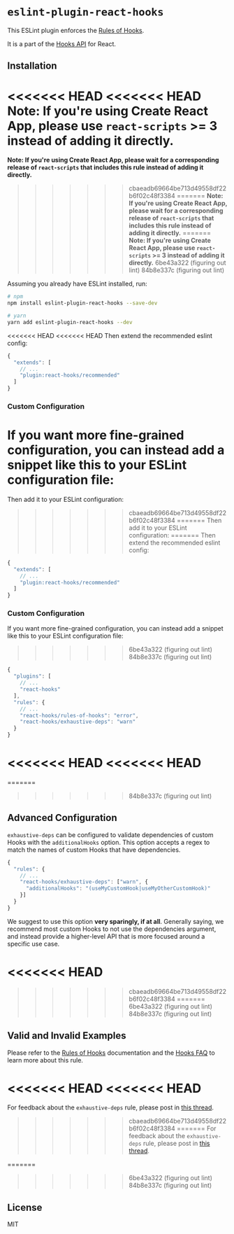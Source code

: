 # `eslint-plugin-react-hooks`

This ESLint plugin enforces the [Rules of Hooks](https://reactjs.org/docs/hooks-rules.html).

It is a part of the [Hooks API](https://reactjs.org/docs/hooks-intro.html) for React.

## Installation

<<<<<<< HEAD
<<<<<<< HEAD
**Note: If you're using Create React App, please use `react-scripts` >= 3 instead of adding it directly.**
=======
**Note: If you're using Create React App, please wait for a corresponding release of `react-scripts` that includes this rule instead of adding it directly.**
>>>>>>> cbaeadb69664be713d49558df22b6f02c48f3384
=======
**Note: If you're using Create React App, please wait for a corresponding release of `react-scripts` that includes this rule instead of adding it directly.**
=======
**Note: If you're using Create React App, please use `react-scripts` >= 3 instead of adding it directly.**
>>>>>>> 6be43a322 (figuring out lint)
>>>>>>> 84b8e337c (figuring out lint)

Assuming you already have ESLint installed, run:

```sh
# npm
npm install eslint-plugin-react-hooks --save-dev

# yarn
yarn add eslint-plugin-react-hooks --dev
```

<<<<<<< HEAD
<<<<<<< HEAD
Then extend the recommended eslint config:

```js
{
  "extends": [
    // ...
    "plugin:react-hooks/recommended"
  ]
}
```

### Custom Configuration

If you want more fine-grained configuration, you can instead add a snippet like this to your ESLint configuration file:
=======
Then add it to your ESLint configuration:
>>>>>>> cbaeadb69664be713d49558df22b6f02c48f3384
=======
Then add it to your ESLint configuration:
=======
Then extend the recommended eslint config:

```js
{
  "extends": [
    // ...
    "plugin:react-hooks/recommended"
  ]
}
```

### Custom Configuration

If you want more fine-grained configuration, you can instead add a snippet like this to your ESLint configuration file:
>>>>>>> 6be43a322 (figuring out lint)
>>>>>>> 84b8e337c (figuring out lint)

```js
{
  "plugins": [
    // ...
    "react-hooks"
  ],
  "rules": {
    // ...
    "react-hooks/rules-of-hooks": "error",
    "react-hooks/exhaustive-deps": "warn"
  }
}
```

<<<<<<< HEAD
<<<<<<< HEAD
=======
=======
>>>>>>> 84b8e337c (figuring out lint)

## Advanced Configuration

`exhaustive-deps` can be configured to validate dependencies of custom Hooks with the `additionalHooks` option.
This option accepts a regex to match the names of custom Hooks that have dependencies.

```js
{
  "rules": {
    // ...
    "react-hooks/exhaustive-deps": ["warn", {
      "additionalHooks": "(useMyCustomHook|useMyOtherCustomHook)"
    }]
  }
}
```

We suggest to use this option **very sparingly, if at all**. Generally saying, we recommend most custom Hooks to not use the dependencies argument, and instead provide a higher-level API that is more focused around a specific use case.

<<<<<<< HEAD
=======
>>>>>>> cbaeadb69664be713d49558df22b6f02c48f3384
=======
>>>>>>> 6be43a322 (figuring out lint)
>>>>>>> 84b8e337c (figuring out lint)
## Valid and Invalid Examples

Please refer to the [Rules of Hooks](https://reactjs.org/docs/hooks-rules.html) documentation and the [Hooks FAQ](https://reactjs.org/docs/hooks-faq.html#what-exactly-do-the-lint-rules-enforce) to learn more about this rule.

<<<<<<< HEAD
<<<<<<< HEAD
=======
For feedback about the `exhaustive-deps` rule, please post in [this thread](https://github.com/facebook/react/issues/14920).

>>>>>>> cbaeadb69664be713d49558df22b6f02c48f3384
=======
For feedback about the `exhaustive-deps` rule, please post in [this thread](https://github.com/facebook/react/issues/14920).

=======
>>>>>>> 6be43a322 (figuring out lint)
>>>>>>> 84b8e337c (figuring out lint)
## License

MIT
